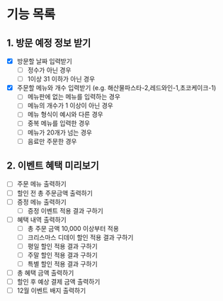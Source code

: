 # 기능 목록

## 1. 방문 예정 정보 받기

- [x] 방문할 날짜 입력받기
  - [ ] 정수가 아닌 경우
  - [ ] 1이상 31 이하가 아닌 경우
- [x] 주문할 메뉴와 개수 입력받기 (e.g. 해산물파스타-2,레드와인-1,초코케이크-1)
  - [ ] 메뉴판에 없는 메뉴를 입력하는 경우
  - [ ] 메뉴의 개수가 1 이상이 아닌 경우
  - [ ] 메뉴 형식이 예시와 다른 경우
  - [ ] 중복 메뉴를 입력한 경우
  - [ ] 메뉴가 20개가 넘는 경우
  - [ ] 음료만 주문한 경우

## 2. 이벤트 혜택 미리보기

- [ ] 주문 메뉴 출력하기
- [ ] 할인 전 총 주문금액 출력하기
- [ ] 증정 메뉴 출력하기
  - [ ] 증정 이벤트 적용 결과 구하기
- [ ] 혜택 내역 출력하기
  - [ ] 총 주문 금액 10,000 이상부터 적용
  - [ ] 크리스마스 디데이 할인 적용 결과 구하기
  - [ ] 평일 할인 적용 결과 구하기
  - [ ] 주말 할인 적용 결과 구하기
  - [ ] 특별 할인 적용 결과 구하기
- [ ] 총 혜택 금액 출력하기
- [ ] 할인 후 예상 결제 금액 출력하기
- [ ] 12월 이벤트 배지 출력하기
